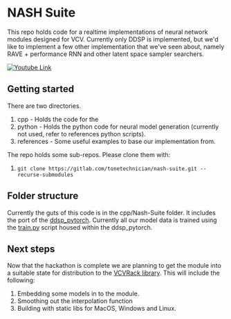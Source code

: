 # NASH Suite 

This repo holds code for a realtime implementations of neural network modules designed for VCV. Currently only DDSP is implemented, but we'd like to implement a few other implementation that we've seen about, namely RAVE + performance RNN and other latent space sampler searchers.

[![Youtube Link](http://img.youtube.com/vi/Yxz7XeO1rsUM/0.jpg)](https://youtu.be/xz7XeO1rsUM "DDSP in VCVRack")

## Getting started 

There are two directories. 

1. cpp - Holds the code for the 
2. python - Holds the python code for neural model generation (currently not used, refer to references python scripts).
3. references - Some useful examples to base our implementation from.

The repo holds some sub-repos. Please clone them with:

1. `git clone https://gitlab.com/tonetechnician/nash-suite.git --recurse-submodules`

## Folder structure

Currently the guts of this code is in the cpp/Nash-Suite folder. It includes the port of the [ddsp_pytorch](https://github.com/acids-ircam/ddsp_pytorch). Currently all our model data is trained using the [train.py](https://github.com/acids-ircam/ddsp_pytorch/blob/master/train.py) script housed within the ddsp_pytorch. 

## Next steps 

Now that the hackathon is complete we are planning to get the module into a suitable state for distribution to the [VCVRack library](https://library.vcvrack.com/). This will include the following:

1. Embedding some models in to the module.
2. Smoothing out the interpolation function 
3. Building with static libs for MacOS, Windows and Linux.
